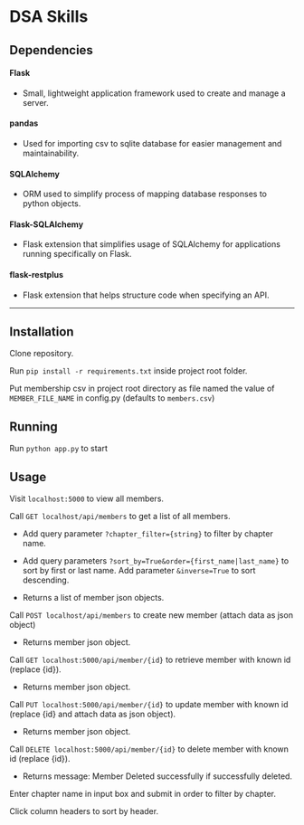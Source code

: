 # DSA Skills

## Dependencies

#### Flask

- Small, lightweight application framework used to create and manage a server.

#### pandas

- Used for importing csv to sqlite database for easier management and maintainability.

#### SQLAlchemy

- ORM used to simplify process of mapping database responses to python objects.

#### Flask-SQLAlchemy

- Flask extension that simplifies usage of SQLAlchemy for applications running specifically on Flask.

#### flask-restplus

- Flask extension that helps structure code when specifying an API.

---

## Installation

Clone repository.

Run `pip install -r requirements.txt` inside project root folder.

Put membership csv in project root directory as file named the value of `MEMBER_FILE_NAME` in config.py (defaults to `members.csv`)
## Running

Run `python app.py` to start

## Usage

Visit `localhost:5000` to view all members.

Call `GET localhost/api/members` to get a list of all members. 

- Add query parameter `?chapter_filter={string}` to filter by chapter name.

- Add query parameters `?sort_by=True&order={first_name|last_name}` to sort by first or last name. Add parameter `&inverse=True` to sort descending.

- Returns a list of member json objects.

Call `POST localhost/api/members` to create new member (attach data as json object)

- Returns member json object.

Call `GET localhost:5000/api/member/{id}` to retrieve member with known id (replace {id}).

- Returns member json object.

Call `PUT localhost:5000/api/member/{id}` to update member with known id (replace {id} and attach data as json object).

- Returns member json object.

Call `DELETE localhost:5000/api/member/{id}` to delete member with known id (replace {id}).

- Returns message: Member Deleted successfully if successfully deleted.

Enter chapter name in input box and submit in order to filter by chapter.

Click column headers to sort by header.
